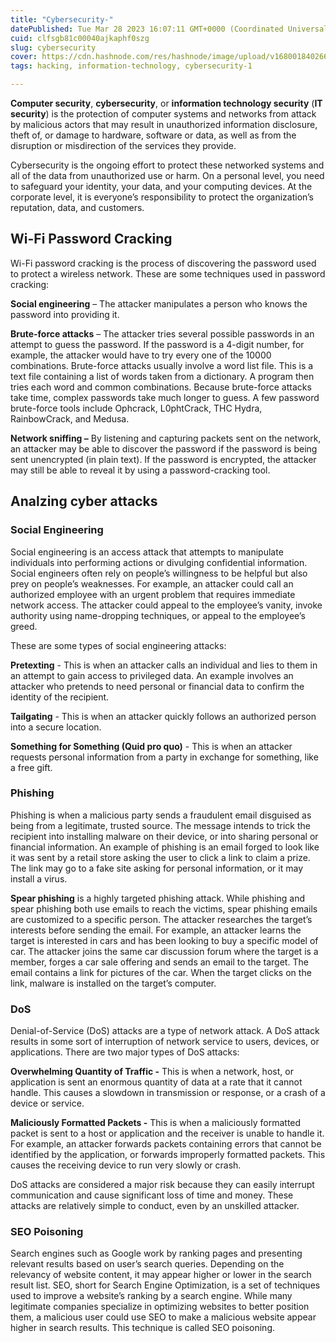```yaml
---
title: "Cybersecurity-"
datePublished: Tue Mar 28 2023 16:07:11 GMT+0000 (Coordinated Universal Time)
cuid: clfsgb81c00040ajkaphf0szg
slug: cybersecurity
cover: https://cdn.hashnode.com/res/hashnode/image/upload/v1680018402667/9fe13675-d694-4411-9ad5-f8c9b0a8b0a5.jpeg
tags: hacking, information-technology, cybersecurity-1

---
```


**Computer security**, **cybersecurity**, or **information technology security** (**IT security**) is the protection of computer systems and networks from attack by malicious actors that may result in unauthorized information disclosure, theft of, or damage to hardware, software or data, as well as from the disruption or misdirection of the services they provide.

Cybersecurity is the ongoing effort to protect these networked systems and all of the data from unauthorized use or harm. On a personal level, you need to safeguard your identity, your data, and your computing devices. At the corporate level, it is everyone’s responsibility to protect the organization’s reputation, data, and customers.

## Wi-Fi Password Cracking

Wi-Fi password cracking is the process of discovering the password used to protect a wireless network. These are some techniques used in password cracking:

**Social engineering** – The attacker manipulates a person who knows the password into providing it.

**Brute-force attacks** – The attacker tries several possible passwords in an attempt to guess the password. If the password is a 4-digit number, for example, the attacker would have to try every one of the 10000 combinations. Brute-force attacks usually involve a word list file. This is a text file containing a list of words taken from a dictionary. A program then tries each word and common combinations. Because brute-force attacks take time, complex passwords take much longer to guess. A few password brute-force tools include Ophcrack, L0phtCrack, THC Hydra, RainbowCrack, and Medusa.

**Network sniffing –** By listening and capturing packets sent on the network, an attacker may be able to discover the password if the password is being sent unencrypted (in plain text). If the password is encrypted, the attacker may still be able to reveal it by using a password-cracking tool.

## Analzing cyber attacks

### Social Engineering

Social engineering is an access attack that attempts to manipulate individuals into performing actions or divulging confidential information. Social engineers often rely on people’s willingness to be helpful but also prey on people’s weaknesses. For example, an attacker could call an authorized employee with an urgent problem that requires immediate network access. The attacker could appeal to the employee’s vanity, invoke authority using name-dropping techniques, or appeal to the employee’s greed.

These are some types of social engineering attacks:

**Pretexting** - This is when an attacker calls an individual and lies to them in an attempt to gain access to privileged data. An example involves an attacker who pretends to need personal or financial data to confirm the identity of the recipient.

**Tailgating** - This is when an attacker quickly follows an authorized person into a secure location.

**Something for Something (Quid pro quo)** - This is when an attacker requests personal information from a party in exchange for something, like a free gift.

### Phishing

Phishing is when a malicious party sends a fraudulent email disguised as being from a legitimate, trusted source. The message intends to trick the recipient into installing malware on their device, or into sharing personal or financial information. An example of phishing is an email forged to look like it was sent by a retail store asking the user to click a link to claim a prize. The link may go to a fake site asking for personal information, or it may install a virus.

**Spear phishing** is a highly targeted phishing attack. While phishing and spear phishing both use emails to reach the victims, spear phishing emails are customized to a specific person. The attacker researches the target’s interests before sending the email. For example, an attacker learns the target is interested in cars and has been looking to buy a specific model of car. The attacker joins the same car discussion forum where the target is a member, forges a car sale offering and sends an email to the target. The email contains a link for pictures of the car. When the target clicks on the link, malware is installed on the target’s computer.

### DoS

Denial-of-Service (DoS) attacks are a type of network attack. A DoS attack results in some sort of interruption of network service to users, devices, or applications. There are two major types of DoS attacks:

**Overwhelming Quantity of Traffic -** This is when a network, host, or application is sent an enormous quantity of data at a rate that it cannot handle. This causes a slowdown in transmission or response, or a crash of a device or service.

**Maliciously Formatted Packets -** This is when a maliciously formatted packet is sent to a host or application and the receiver is unable to handle it. For example, an attacker forwards packets containing errors that cannot be identified by the application, or forwards improperly formatted packets. This causes the receiving device to run very slowly or crash.

DoS attacks are considered a major risk because they can easily interrupt communication and cause significant loss of time and money. These attacks are relatively simple to conduct, even by an unskilled attacker.

### SEO Poisoning

Search engines such as Google work by ranking pages and presenting relevant results based on user’s search queries. Depending on the relevancy of website content, it may appear higher or lower in the search result list. SEO, short for Search Engine Optimization, is a set of techniques used to improve a website’s ranking by a search engine. While many legitimate companies specialize in optimizing websites to better position them, a malicious user could use SEO to make a malicious website appear higher in search results. This technique is called SEO poisoning.
